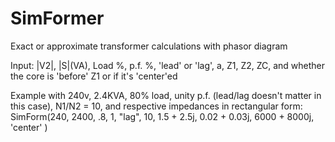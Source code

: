 # SimFormer
Exact or approximate transformer calculations with phasor diagram

Input:
|V2|, |S|(VA), Load %, p.f. %, 'lead' or 'lag', a, Z1, Z2, ZC, and whether the core is 'before' Z1 or if it's 'center'ed    

Example with 240v, 2.4KVA, 80% load, unity p.f. (lead/lag doesn't matter in this case), N1/N2 = 10, and respective impedances in rectangular form:
 SimForm(240, 2400, .8, 1, "lag", 10, 1.5 + 2.5j, 0.02 + 0.03j, 6000 + 8000j, 'center' )
